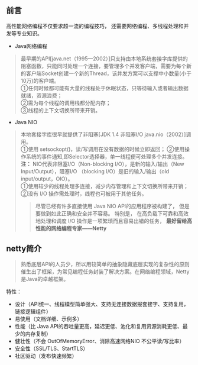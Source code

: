 ## 前言
高性能网络编程不仅要求超一流的编程技巧， 还需要网络编程、多线程处理和并发等专业知识。
- Java网络编程
>最早期的API[java.net（1995—2002）]只支持由本地系统套接字库提供的阻塞函数，只能同时处理一个连接，要管理多个并发客户端，需要为每个新的客户端Socket创建一个新的Thread，该并发方案可以支撑中小数量(小于10万)的客户端。  
①任何时候都可能有大量的线程处于休眠状态，只等待输入或者输出数据就绪，资源浪费；  
②需为每个线程的调用栈都分配内存；  
③线程的上下文切换所带来开销。
- Java NIO
> 本地套接字库很早就提供了非阻塞[JDK 1.4 非阻塞I/O java.nio（2002）]调用。   
①使用 setsockopt()，读/写调用在没有数据的时候立即返回；
②使用操作系统的事件通知,即Selector选择器，单一线程便可处理多个并发连接。  
**注：** NIO代表非阻塞I/O（Non-blocking I/O），是新的输入/输出（New Input/Output），阻塞I/O （blocking
I/O）是旧的输入/输出（old input/output，OIO）。  
①使用较少的线程处理多连接，减少内存管理和上下文切换所带来开销；  
②没有 I/O 操作需处理时，线程也可被用于其他任务。
>>尽管已经有许多直接使用 Java NIO API的应用程序被构建了， 但是要做到如此正确和安全并不容易。 特别是， 在高负载下可靠和高效地处理和调度 I/O 操作是一项繁琐而且容易出错的任务，
**最好留给高性能的网络编程专家——Netty**

## netty简介
>熟悉底层API的人员少，所以用较简单的抽象隐藏底层实现的复杂性的原则催生出了框架，为常见编程任务封装了解决方案。在网络编程领域，Netty是Java的卓越框架。 

特性：
- 设计（API统一、线程模型简单强大、支持无连接数据报套接字、支持复用，链接逻辑组件）
- 易使用（文档详细、示例多）
- 性能（比 Java API的吞吐量更高，延迟更低、池化和复用资源消耗更低、最少的内存复制）
- 健壮性（不会 OutOfMemoryError、消除高速网络NIO 不公平读/写比率）
- 安全性（SSL/TLS、StartTLS）
- 社区驱动（发布快速频繁）



